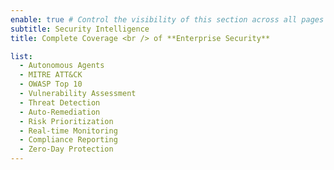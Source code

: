 ```yaml
---
enable: true # Control the visibility of this section across all pages where it is used
subtitle: Security Intelligence
title: Complete Coverage <br /> of **Enterprise Security**

list:
  - Autonomous Agents
  - MITRE ATT&CK
  - OWASP Top 10
  - Vulnerability Assessment
  - Threat Detection
  - Auto-Remediation
  - Risk Prioritization
  - Real-time Monitoring
  - Compliance Reporting
  - Zero-Day Protection
---
```

